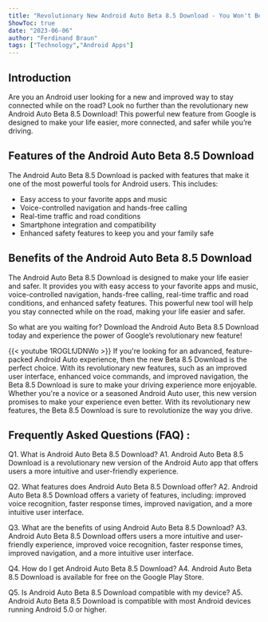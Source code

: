 ```yaml
---
title: "Revolutionary New Android Auto Beta 8.5 Download - You Won't Believe What It Does!"
ShowToc: true 
date: "2023-06-06"
author: "Ferdinand Braun" 
tags: ["Technology","Android Apps"]
---
```

## Introduction

Are you an Android user looking for a new and improved way to stay connected while on the road? Look no further than the revolutionary new Android Auto Beta 8.5 Download! This powerful new feature from Google is designed to make your life easier, more connected, and safer while you’re driving.

## Features of the Android Auto Beta 8.5 Download

The Android Auto Beta 8.5 Download is packed with features that make it one of the most powerful tools for Android users. This includes: 

- Easy access to your favorite apps and music 
- Voice-controlled navigation and hands-free calling 
- Real-time traffic and road conditions 
- Smartphone integration and compatibility 
- Enhanced safety features to keep you and your family safe 

## Benefits of the Android Auto Beta 8.5 Download

The Android Auto Beta 8.5 Download is designed to make your life easier and safer. It provides you with easy access to your favorite apps and music, voice-controlled navigation, hands-free calling, real-time traffic and road conditions, and enhanced safety features. This powerful new tool will help you stay connected while on the road, making your life easier and safer. 

So what are you waiting for? Download the Android Auto Beta 8.5 Download today and experience the power of Google’s revolutionary new feature!

{{< youtube 1ROGLfJDNWo >}} 
If you're looking for an advanced, feature-packed Android Auto experience, then the new Beta 8.5 Download is the perfect choice. With its revolutionary new features, such as an improved user interface, enhanced voice commands, and improved navigation, the Beta 8.5 Download is sure to make your driving experience more enjoyable. Whether you're a novice or a seasoned Android Auto user, this new version promises to make your experience even better. With its revolutionary new features, the Beta 8.5 Download is sure to revolutionize the way you drive.

## Frequently Asked Questions (FAQ) :
Q1. What is Android Auto Beta 8.5 Download?
A1. Android Auto Beta 8.5 Download is a revolutionary new version of the Android Auto app that offers users a more intuitive and user-friendly experience. 

Q2. What features does Android Auto Beta 8.5 Download offer?
A2. Android Auto Beta 8.5 Download offers a variety of features, including: improved voice recognition, faster response times, improved navigation, and a more intuitive user interface. 

Q3. What are the benefits of using Android Auto Beta 8.5 Download?
A3. Android Auto Beta 8.5 Download offers users a more intuitive and user-friendly experience, improved voice recognition, faster response times, improved navigation, and a more intuitive user interface. 

Q4. How do I get Android Auto Beta 8.5 Download?
A4. Android Auto Beta 8.5 Download is available for free on the Google Play Store. 

Q5. Is Android Auto Beta 8.5 Download compatible with my device?
A5. Android Auto Beta 8.5 Download is compatible with most Android devices running Android 5.0 or higher.


